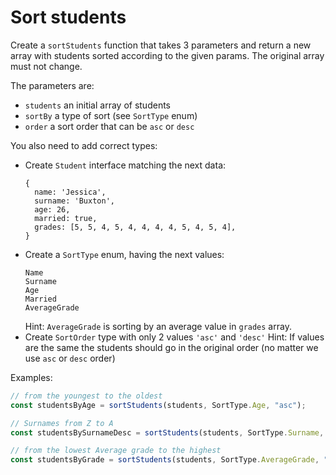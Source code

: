 # Sort students

Create a `sortStudents` function that takes 3 parameters and return a new array
with students sorted according to the given params. The original array must not
change.

The parameters are:

- `students` an initial array of students
- `sortBy` a type of sort (see `SortType` enum)
- `order` a sort order that can be `asc` or `desc`

You also need to add correct types:

- Create `Student` interface matching the next data:
  ```
  {
    name: 'Jessica',
    surname: 'Buxton',
    age: 26,
    married: true,
    grades: [5, 5, 4, 5, 4, 4, 4, 4, 5, 4, 5, 4],
  }
  ```
- Create a `SortType` enum, having the next values:
  ```
  Name
  Surname
  Age
  Married
  AverageGrade
  ```
  Hint: `AverageGrade` is sorting by an average value in `grades` array.
- Create `SortOrder` type with only 2 values `'asc'` and `'desc'`
  Hint: If values are the same the students should go in the original order
  (no matter we use `asc` or `desc` order)

Examples:

```js
// from the youngest to the oldest
const studentsByAge = sortStudents(students, SortType.Age, "asc");

// Surnames from Z to A
const studentsBySurnameDesc = sortStudents(students, SortType.Surname, "desc");

// from the lowest Average grade to the highest
const studentsByGrade = sortStudents(students, SortType.AverageGrade, "asc");
```
